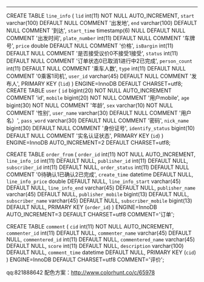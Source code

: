 --------------------------
CREATE TABLE `line_info` (
  `lid` int(11) NOT NULL AUTO_INCREMENT,
  `start` varchar(100) DEFAULT NULL COMMENT '出发地',
  `end` varchar(100) DEFAULT NULL COMMENT '到达',
  `start_time` timestamp(6) NULL DEFAULT NULL COMMENT '出发时间',
  `plate_number` int(11) DEFAULT NULL COMMENT '车牌号',
  `price` double DEFAULT NULL COMMENT '价格',
  `isBargin` int(11) DEFAULT NULL COMMENT '是否接受议价0不接受1接受',
  `status` int(11) DEFAULT NULL COMMENT '订单状态0已取消1进行中2已完成',
  `person_count` int(11) DEFAULT NULL COMMENT '乘车人数',
  `type` int(11) DEFAULT NULL COMMENT '0乘客1司机',
  `user_id` varchar(45) DEFAULT NULL COMMENT '发布人',
  PRIMARY KEY (`lid`)
) ENGINE=InnoDB DEFAULT CHARSET=utf8;
CREATE TABLE `user` (
  `id` bigint(20) NOT NULL AUTO_INCREMENT COMMENT 'id',
  `mobile` bigint(20) NOT NULL COMMENT '用户mobile',
  `age` bigint(30) NOT NULL COMMENT '年龄',
  `sex` varchar(10) NOT NULL COMMENT '性别',
  `user_name` varchar(30) DEFAULT NULL COMMENT '用户名）',
  `pass_word` varchar(30) DEFAULT NULL COMMENT '密码',
  `nick_name` bigint(30) DEFAULT NULL COMMENT '身份证号',
  `identify_status` bigint(10) DEFAULT NULL COMMENT '实名认证状态',
  PRIMARY KEY (`id`)
) ENGINE=InnoDB AUTO_INCREMENT=2 DEFAULT CHARSET=utf8;

CREATE TABLE `order_from` (
  `order_id` int(11) NOT NULL AUTO_INCREMENT,
  `line_info_id` int(11) DEFAULT NULL,
  `publisher_id` int(11) DEFAULT NULL,
  `subscriber_id` int(11) DEFAULT NULL,
  `order_status` int(11) DEFAULT NULL COMMENT '0待确认1已确认2已完成',
  `create_time` datetime DEFAULT NULL,
  `line_info_price` double DEFAULT NULL,
  `line_info_start` varchar(45) DEFAULT NULL,
  `line_info_end` varchar(45) DEFAULT NULL,
  `publisher_name` varchar(45) DEFAULT NULL,
  `publisher_mobile` bigint(13) DEFAULT NULL,
  `subscriber_name` varchar(45) DEFAULT NULL,
  `subscriber_mobile` bigint(13) DEFAULT NULL,
  PRIMARY KEY (`order_id`)
) ENGINE=InnoDB AUTO_INCREMENT=3 DEFAULT CHARSET=utf8 COMMENT='订单';

CREATE TABLE `comment` (
  `cid` int(11) NOT NULL AUTO_INCREMENT,
  `commenter_id` int(11) DEFAULT NULL,
  `commenter_name` varchar(45) DEFAULT NULL,
  `commentered_id` int(11) DEFAULT NULL,
  `commentered_name` varchar(45) DEFAULT NULL,
  `score` int(11) DEFAULT NULL,
  `description` varchar(100) DEFAULT NULL,
  `comment_time` datetime DEFAULT NULL,
  PRIMARY KEY (`cid`)
) ENGINE=InnoDB DEFAULT CHARSET=utf8 COMMENT='评价';

qq:821888642
配色方案：http://www.colorhunt.co/c/65978